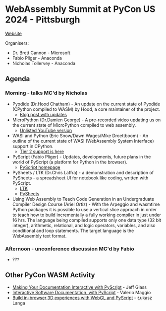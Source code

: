 # WebAssembly Summit at PyCon US 2024 - Pittsburgh

[Website](https://us.pycon.org/2024/events/webassembly-summit/)

Organisers:

* Dr. Brett Cannon - Microsoft
* Fabio Pliger - Anaconda
* Nicholas Tollervey - Anaconda

## Agenda

### Morning - talks MC'd by Nicholas

* Pyodide (Dr.Hood Chatham) - An update on the current state of Pyodide (CPython compiled to WASM) by Hood, a core maintainer of the project.
    * [Blog post with updates](https://blog.pyodide.org/posts/0.26-release/)
* MicroPython (Dr.Damien George) - A pre-recorded video updating us on the current state of MicroPython compiled to web assembly.
    * [Unlisted YouTube version](https://youtu.be/6icY5Pq3NOM)
* WASI and Python (Eric Snow/Dawn Wages/Mike Droettboom) - An outline of the current state of WASI (WebAssembly System Interface) support in CPython.
    * [Tier 2 support is here](https://discuss.python.org/t/wasi-has-been-promoted-to-a-tier-2-platform/45525)
* PyScript (Fabio Pliger) - Updates, developments, future plans in the world of PyScript (a platform for Python in the browser).
    * [PyScript homepage](https://pyscript.net)
* PySheets / LTK (Dr.Chris Laffra) - a demonstration and description of PySheets - a spreadsheet UI for notebook like coding, written with PyScript.
    * [LTK](https://github.com/pyscript/ltk)
    * [PySheets](https://pysheets.app/)
* Using Web Assembly to Teach Code Generation in an Undergraduate Compiler Design Course (Ariel Ortiz) - With the Arpeggio and wasmtime Python packages it is possible to use a vertical slice approach in order to teach how to build incrementally a fully working compiler in just under 16 hrs. The language being compiled supports only one data type (32 bit integer), arithmetic, relational, and logic operators, variables, and also conditional and loop statements. The target language is the WebAssembly text format.

### Afternoon - unconference discussion MC'd by Fabio

* ???

## Other PyCon WASM Activity

* [Making Your Documentation Interactive with PyScript](https://us.pycon.org/2024/schedule/presentation/92/) - Jeff Glass
* [Interactive Software Documentation, with PyScript](https://us.pycon.org/2024/schedule/presentation/115/) - Valerio Maggio
* [Build in-browser 3D experiences with WebGL and PyScript](https://us.pycon.org/2024/schedule/presentation/139/) - Łukasz Langa
